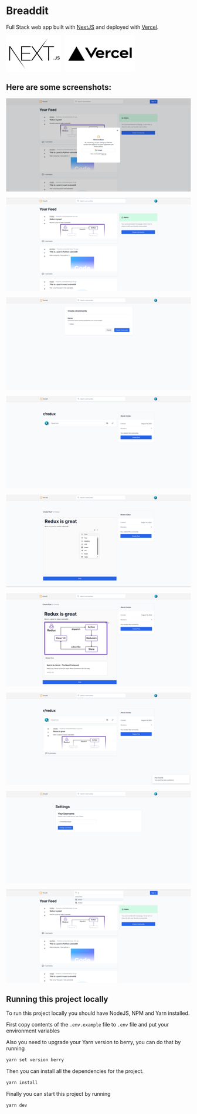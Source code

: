 # Breaddit

Full Stack web app built with [NextJS](https://nextjs.org/) and deployed with [Vercel](https://vercel.com/).


<div style="display: flex; flex-direction: row; gap: 10px; height: 100px">

<img src="./screenshots/nextjs.png" height="100" />
<img src="./screenshots/vercel-logo.jpg" height="100" />

</div>



## Here are some screenshots:

![Sign In](/screenshots/sign-in.png)

![Feed](/screenshots/feed.png)

![Create Community](/screenshots/create-community.png)

![Subreddit](/screenshots/subreddit.png)

![Subreddit Post Initial](/screenshots/create-post-initial.png)

![Subreddit Post Final](/screenshots/create-post-final.png)

![Subreddit Post](/screenshots/subreddit-post.png)

![Settings](/screenshots/settings.png)

![Search](/screenshots/search.png)

## Running this project locally

To run this project locally you should have NodeJS, NPM and Yarn installed.

First copy contents of the `.env.example` file to `.env` file and put your environment variables

Also you need to upgrade your Yarn version to berry, you can do that by running

```bash
yarn set version berry
```

Then you can install all the dependencies for the project.

```bash
yarn install
```

Finally you can start this project by running

```bash
yarn dev
```





